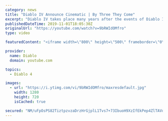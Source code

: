 ```yaml
---
category: news
title: "Diablo IV Announce Cinematic | By Three They Come"
excerpt: "Diablo IV takes place many years after the events of Diablo III, after millions have been slaughtered by the actions of the High Heavens and Burning Hells alike."
publishedDateTime: 2019-11-01T18:05:30Z
originalUrl: "https://youtube.com/watch?v=9bRWIdOMfro"
type: video

featuredContent: "<iframe width=\"800\" height=\"500\" frameborder=\"0\" src=\"https://www.youtube.com/embed/9bRWIdOMfro\" allow=\"accelerometer; autoplay; encrypted-media; gyroscope; picture-in-picture\" allowfullscreen></iframe>"

provider:
  name: Diablo
  domain: youtube.com

topics:
  - Diablo 4

images:
  - url: "https://i.ytimg.com/vi/9bRWIdOMfro/maxresdefault.jpg"
    width: 1280
    height: 720
    isCached: true

secured: "NM/uFpOsPS82TiztpzvzaDrzHrGjplL1Tvs7+73IbuoH9XzIfEkPep4ZlTAVdMC566qLCJ8GHE+qZ2PR7gYFM4jWjkp9SMLyPxEevPtXsivflHOPIlb2eyPG1iaMGlr5/VsUN3sW0Can+/2x7E8pCQBhOx4gf3K9ic9NBj4/dw15y+4RsqDlrM10T+31COjZu0qFXIbfA/UVdeDSw/LgZNsRHhGpSOgihG2znJh8M3HLNaoBNvq2M/rzSzQBCWY2L0EqB1ZtMF7x1b7j8R+A493ryIlKVmzgpIjFgm2FeTrq2Xs1vGTECzFdwlBfbG2pGwsT849OQQfa5C+MZpLMh4b2IOj/XVbd1mUtQufC4dTpLtie2bFyfMlIX1E2L80q9WFAIM4uJliP97m8c4UuuISVmR50/QxWe7lEMBpH4Is9y1QbdbwN2LbackTs3nw6;rbcNZz0ft4PS3fLt3rqt7A=="
---
```


